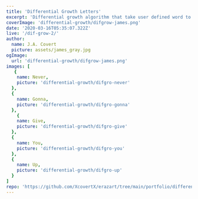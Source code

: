 ```yaml
---
title: 'Differential Growth Letters'
excerpt: 'Differential growth algorithm that take user defined word to bound the path.'
coverImage: 'differential-growth/difgrow-james.png'
date: '2020-03-16T05:35:07.322Z'
live: '/dif-grow-2/'
author:
  name: J.A. Covert
  picture: assets/james_gray.jpg
ogImage:
  url: 'differential-growth/difgrow-james.png'
images: [
   {
    name: Never,
    picture: 'differential-growth/difgro-never'
  },
  {
    name: Gonna,
    picture: 'differential-growth/difgro-gonna'
  },
    {
    name: Give,
    picture: 'differential-growth/difgro-give'
  },
  {
    name: You,
    picture: 'differential-growth/difgro-you'
  },
  {
    name: Up,
    picture: 'differential-growth/difgro-up'
  }
]
repo: 'https://github.com/XcovertX/erazart/tree/main/portfolio/differential-growth-core/demo-2'
---
```


